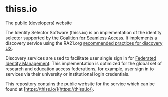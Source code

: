 # thiss.io
The public (developers) website

The Identity Selector Software (thiss.io) is an implementation of the identity selector supported by [the Coalition for Seamless Access](https://seamlessaccess.org/). It implements a discovery service using the RA21.org [recommended practices for discovery UX](https://groups.niso.org/apps/group_public/download.php/21376/NISO_RP-27-2019_RA21_Identity_Discovery_and_Persistence-public_comment.pdf).

Discovery services are used to facilitate user single sign in for [Federated Identity Management](https://en.wikipedia.org/wiki/Federated_identity). This implementation is optimized for the global set of research and education access federations, for example, user sign in to services via their university or institutional login credentials. 

This repository contains the public website for the service which can be found at [https://thiss.io/](https://thiss.io/).